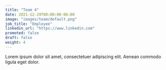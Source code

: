 ```yaml
---
title: "Team 4"
date: 2021-12-29T00:00:00-06:00
image: "images/team/default.png"
job_title: "Employee"
linkedin_url: "https://www.linkedin.com"
promoted: false
draft: false
weight: 4
---
```


Lorem ipsum dolor sit amet, consectetuer adipiscing elit. Aenean commodo ligula eget dolor.
